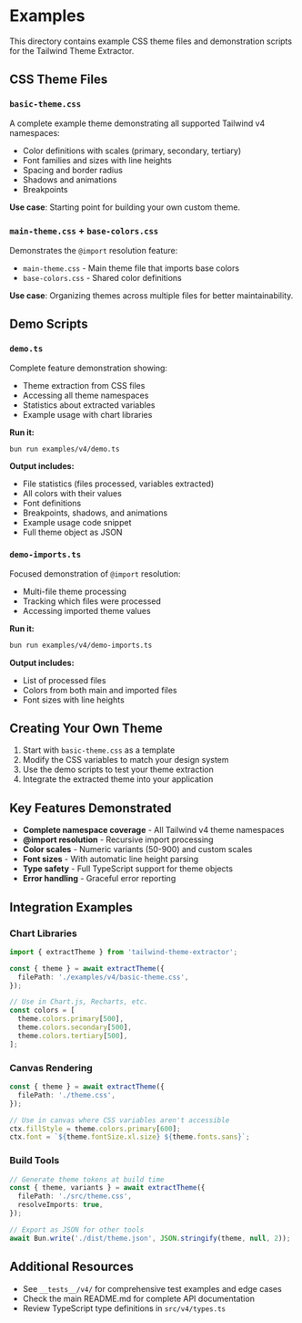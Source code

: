 # Examples

This directory contains example CSS theme files and demonstration scripts for the Tailwind Theme Extractor.

## CSS Theme Files

### `basic-theme.css`

A complete example theme demonstrating all supported Tailwind v4 namespaces:

- Color definitions with scales (primary, secondary, tertiary)
- Font families and sizes with line heights
- Spacing and border radius
- Shadows and animations
- Breakpoints

**Use case**: Starting point for building your own custom theme.

### `main-theme.css` + `base-colors.css`

Demonstrates the `@import` resolution feature:

- `main-theme.css` - Main theme file that imports base colors
- `base-colors.css` - Shared color definitions

**Use case**: Organizing themes across multiple files for better maintainability.

## Demo Scripts

### `demo.ts`

Complete feature demonstration showing:

- Theme extraction from CSS files
- Accessing all theme namespaces
- Statistics about extracted variables
- Example usage with chart libraries

**Run it:**

```bash
bun run examples/v4/demo.ts
```

**Output includes:**

- File statistics (files processed, variables extracted)
- All colors with their values
- Font definitions
- Breakpoints, shadows, and animations
- Example usage code snippet
- Full theme object as JSON

### `demo-imports.ts`

Focused demonstration of `@import` resolution:

- Multi-file theme processing
- Tracking which files were processed
- Accessing imported theme values

**Run it:**

```bash
bun run examples/v4/demo-imports.ts
```

**Output includes:**

- List of processed files
- Colors from both main and imported files
- Font sizes with line heights

## Creating Your Own Theme

1. Start with `basic-theme.css` as a template
2. Modify the CSS variables to match your design system
3. Use the demo scripts to test your theme extraction
4. Integrate the extracted theme into your application

## Key Features Demonstrated

- **Complete namespace coverage** - All Tailwind v4 theme namespaces
- **@import resolution** - Recursive import processing
- **Color scales** - Numeric variants (50-900) and custom scales
- **Font sizes** - With automatic line height parsing
- **Type safety** - Full TypeScript support for theme objects
- **Error handling** - Graceful error reporting

## Integration Examples

### Chart Libraries

```typescript
import { extractTheme } from 'tailwind-theme-extractor';

const { theme } = await extractTheme({
  filePath: './examples/v4/basic-theme.css',
});

// Use in Chart.js, Recharts, etc.
const colors = [
  theme.colors.primary[500],
  theme.colors.secondary[500],
  theme.colors.tertiary[500],
];
```

### Canvas Rendering

```typescript
const { theme } = await extractTheme({
  filePath: './theme.css',
});

// Use in canvas where CSS variables aren't accessible
ctx.fillStyle = theme.colors.primary[600];
ctx.font = `${theme.fontSize.xl.size} ${theme.fonts.sans}`;
```

### Build Tools

```typescript
// Generate theme tokens at build time
const { theme, variants } = await extractTheme({
  filePath: './src/theme.css',
  resolveImports: true,
});

// Export as JSON for other tools
await Bun.write('./dist/theme.json', JSON.stringify(theme, null, 2));
```

## Additional Resources

- See `__tests__/v4/` for comprehensive test examples and edge cases
- Check the main README.md for complete API documentation
- Review TypeScript type definitions in `src/v4/types.ts`
